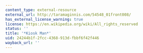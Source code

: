 ```yaml
---
content_type: external-resource
external_url: http://taramaginnis.com/54548_01front008/
has_external_license_warning: true
license: https://en.wikipedia.org/wiki/All_rights_reserved
status: ''
title: '*Kiosk Man*'
uid: 24244b1f-2fcc-4368-913d-fbbf6f42f446
wayback_url: ''
---
```

